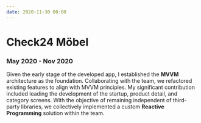 ```yaml
---
date: 2020-11-30 00:00
---
```


# **Check24 Möbel**

### May 2020 - Nov 2020

Given the early stage of the developed app, I established the **MVVM** architecture as the foundation. Collaborating with the team, we refactored existing features to align with MVVM principles. My significant contribution included leading the development of the startup, product detail, and category screens. With the objective of remaining independent of third-party libraries, we collectively implemented a custom **Reactive Programming** solution within the team.
